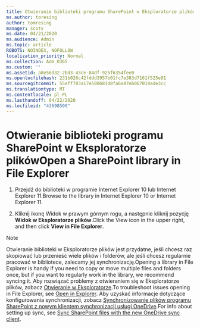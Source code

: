 ```yaml
---
title: Otwieranie biblioteki programu SharePoint w Eksploratorze plików
ms.author: toresing
author: tomresing
manager: scotv
ms.date: 04/21/2020
ms.audience: Admin
ms.topic: article
ROBOTS: NOINDEX, NOFOLLOW
localization_priority: Normal
ms.collection: Adm_O365
ms.custom: ''
ms.assetid: a8e56d32-2bd3-43ce-84df-925f6354fee0
ms.openlocfilehash: 231b026c42fddd3957b01fc7e383d7161f525e91
ms.sourcegitcommit: 55eff703a17e500681d8fa6a87eb067019ade3cc
ms.translationtype: MT
ms.contentlocale: pl-PL
ms.lasthandoff: 04/22/2020
ms.locfileid: "43698500"
---
```

# <a name="open-a-sharepoint-library-in-file-explorer"></a><span data-ttu-id="38f6e-102">Otwieranie biblioteki programu SharePoint w Eksploratorze plików</span><span class="sxs-lookup"><span data-stu-id="38f6e-102">Open a SharePoint library in File Explorer</span></span>

1. <span data-ttu-id="38f6e-103">Przejdź do biblioteki w programie Internet Explorer 10 lub Internet Explorer 11.</span><span class="sxs-lookup"><span data-stu-id="38f6e-103">Browse to the library in Internet Explorer 10 or Internet Explorer 11.</span></span> 
    
2. <span data-ttu-id="38f6e-104">Kliknij ikonę Widok w prawym górnym rogu, a następnie kliknij pozycję **Widok w Eksploratorze plików**.</span><span class="sxs-lookup"><span data-stu-id="38f6e-104">Click the View icon in the upper right, and then click **View in File Explorer**.</span></span>
    
> [!NOTE]
> <span data-ttu-id="38f6e-105">Otwieranie biblioteki w Eksploratorze plików jest przydatne, jeśli chcesz raz skopiować lub przenieść wiele plików i folderów, ale jeśli chcesz regularnie pracować w bibliotece, zalecamy jej synchronizację.</span><span class="sxs-lookup"><span data-stu-id="38f6e-105">Opening a library in File Explorer is handy if you need to copy or move multiple files and folders once, but if you want to regularly work in the library, we recommend syncing it.</span></span> <span data-ttu-id="38f6e-106">Aby rozwiązać problemy z otwieraniem się w Eksploratorze plików, zobacz [Otwieranie w Eksploratorze](https://go.microsoft.com/fwlink/?linkid=871665).</span><span class="sxs-lookup"><span data-stu-id="38f6e-106">To troubleshoot issues opening in File Explorer, see [Open in Explorer](https://go.microsoft.com/fwlink/?linkid=871665).</span></span> <span data-ttu-id="38f6e-107">Aby uzyskać informacje dotyczące konfigurowania synchronizacji, zobacz [Synchronizowanie plików programu SharePoint z nowym klientem synchronizacji usługi OneDrive](https://go.microsoft.com/fwlink/?linkid=871666).</span><span class="sxs-lookup"><span data-stu-id="38f6e-107">For info about setting up sync, see [Sync SharePoint files with the new OneDrive sync client](https://go.microsoft.com/fwlink/?linkid=871666).</span></span> 
  

